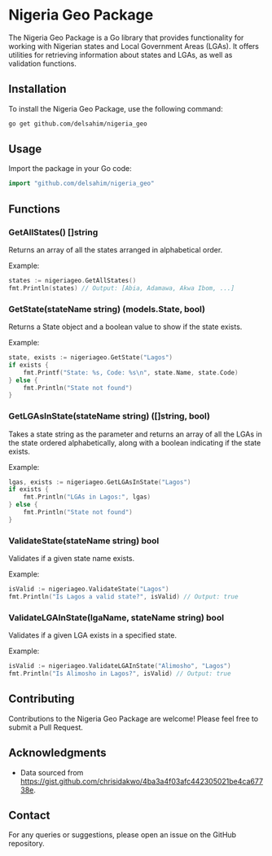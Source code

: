 # Nigeria Geo Package

The Nigeria Geo Package is a Go library that provides functionality for working with Nigerian states and Local Government Areas (LGAs). It offers utilities for retrieving information about states and LGAs, as well as validation functions.

## Installation

To install the Nigeria Geo Package, use the following command:

```bash
go get github.com/delsahim/nigeria_geo
```

## Usage

Import the package in your Go code:

```go
import "github.com/delsahim/nigeria_geo"
```

## Functions

### GetAllStates() []string

Returns an array of all the states arranged in alphabetical order.

Example:
```go
states := nigeriageo.GetAllStates()
fmt.Println(states) // Output: [Abia, Adamawa, Akwa Ibom, ...]
```

### GetState(stateName string) (models.State, bool)

Returns a State object and a boolean value to show if the state exists.

Example:
```go
state, exists := nigeriageo.GetState("Lagos")
if exists {
    fmt.Printf("State: %s, Code: %s\n", state.Name, state.Code)
} else {
    fmt.Println("State not found")
}
```

### GetLGAsInState(stateName string) ([]string, bool)

Takes a state string as the parameter and returns an array of all the LGAs in the state ordered alphabetically, along with a boolean indicating if the state exists.

Example:
```go
lgas, exists := nigeriageo.GetLGAsInState("Lagos")
if exists {
    fmt.Println("LGAs in Lagos:", lgas)
} else {
    fmt.Println("State not found")
}
```

### ValidateState(stateName string) bool

Validates if a given state name exists.

Example:
```go
isValid := nigeriageo.ValidateState("Lagos")
fmt.Println("Is Lagos a valid state?", isValid) // Output: true
```

### ValidateLGAInState(lgaName, stateName string) bool

Validates if a given LGA exists in a specified state.

Example:
```go
isValid := nigeriageo.ValidateLGAInState("Alimosho", "Lagos")
fmt.Println("Is Alimosho in Lagos?", isValid) // Output: true
```

## Contributing

Contributions to the Nigeria Geo Package are welcome! Please feel free to submit a Pull Request.

## Acknowledgments

- Data sourced from https://gist.github.com/chrisidakwo/4ba3a4f03afc442305021be4ca67738e.

## Contact

For any queries or suggestions, please open an issue on the GitHub repository.